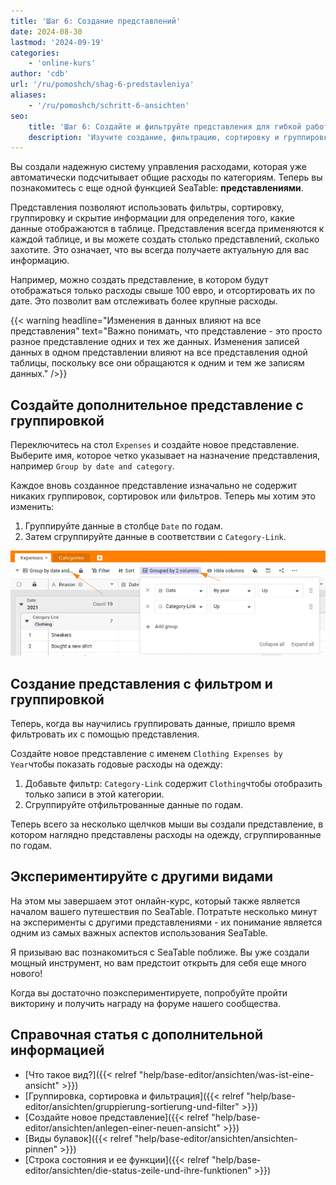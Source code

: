```yaml
---
title: 'Шаг 6: Создание представлений'
date: 2024-08-30
lastmod: '2024-09-19'
categories:
    - 'online-kurs'
author: 'cdb'
url: '/ru/pomoshch/shag-6-predstavleniya'
aliases:
    - '/ru/pomoshch/schritt-6-ansichten'
seo:
    title: 'Шаг 6: Создайте и фильтруйте представления для гибкой работы с данными в SeaTable'
    description: 'Изучите создание, фильтрацию, сортировку и группировку представлений в SeaTable, чтобы легко работать с важной информацией.'
---
```


Вы создали надежную систему управления расходами, которая уже автоматически подсчитывает общие расходы по категориям. Теперь вы познакомитесь с еще одной функцией SeaTable: **представлениями**.

Представления позволяют использовать фильтры, сортировку, группировку и скрытие информации для определения того, какие данные отображаются в таблице. Представления всегда применяются к каждой таблице, и вы можете создать столько представлений, сколько захотите. Это означает, что вы всегда получаете актуальную для вас информацию.

Например, можно создать представление, в котором будут отображаться только расходы свыше 100 евро, и отсортировать их по дате. Это позволит вам отслеживать более крупные расходы.

{{< warning  headline="Изменения в данных влияют на все представления"  text="Важно понимать, что представление - это просто разное представление одних и тех же данных. Изменения записей данных в одном представлении влияют на все представления одной таблицы, поскольку все они обращаются к одним и тем же записям данных." />}}

## Создайте дополнительное представление с группировкой

Переключитесь на стол `Expenses` и создайте новое представление. Выберите имя, которое четко указывает на назначение представления, например `Group by date and category`.

Каждое вновь созданное представление изначально не содержит никаких группировок, сортировок или фильтров. Теперь мы хотим это изменить:

1. Группируйте данные в столбце `Date` по годам.
2. Затем сгруппируйте данные в соответствии с `Category-Link`.

![](images/lvl1-view-groups.png)

## Создание представления с фильтром и группировкой

Теперь, когда вы научились группировать данные, пришло время фильтровать их с помощью представления.

Создайте новое представление с именем `Clothing Expenses by Year`чтобы показать годовые расходы на одежду:

1. Добавьте фильтр: `Category-Link` содержит `Clothing`чтобы отобразить только записи в этой категории.
2. Сгруппируйте отфильтрованные данные по годам.

Теперь всего за несколько щелчков мыши вы создали представление, в котором наглядно представлены расходы на одежду, сгруппированные по годам.

## Экспериментируйте с другими видами

На этом мы завершаем этот онлайн-курс, который также является началом вашего путешествия по SeaTable. Потратьте несколько минут на эксперименты с другими представлениями - их понимание является одним из самых важных аспектов использования SeaTable.

Я призываю вас познакомиться с SeaTable поближе. Вы уже создали мощный инструмент, но вам предстоит открыть для себя еще много нового!

Когда вы достаточно поэкспериментируете, попробуйте пройти викторину и получить награду на форуме нашего сообщества.

## Справочная статья с дополнительной информацией

- [Что такое вид?]({{< relref "help/base-editor/ansichten/was-ist-eine-ansicht" >}})
- [Группировка, сортировка и фильтрация]({{< relref "help/base-editor/ansichten/gruppierung-sortierung-und-filter" >}})
- [Создайте новое представление]({{< relref "help/base-editor/ansichten/anlegen-einer-neuen-ansicht" >}})
- [Виды булавок]({{< relref "help/base-editor/ansichten/ansichten-pinnen" >}})
- [Строка состояния и ее функции]({{< relref "help/base-editor/ansichten/die-status-zeile-und-ihre-funktionen" >}})
